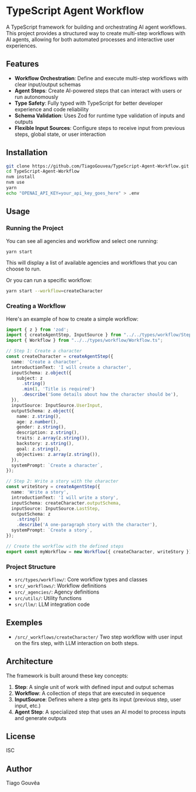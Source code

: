 # TypeScript Agent Workflow

A TypeScript framework for building and orchestrating AI agent workflows. This project provides a structured way to create multi-step workflows with AI agents, allowing for both automated processes and interactive user experiences.

## Features

- **Workflow Orchestration**: Define and execute multi-step workflows with clear input/output schemas
- **Agent Steps**: Create AI-powered steps that can interact with users or run autonomously
- **Type Safety**: Fully typed with TypeScript for better developer experience and code reliability
- **Schema Validation**: Uses Zod for runtime type validation of inputs and outputs
- **Flexible Input Sources**: Configure steps to receive input from previous steps, global state, or user interaction

## Installation

```bash
git clone https://github.com/TiagoGouvea/TypeScript-Agent-Workflow.git
cd TypeScript-Agent-Workflow
nvm install
nvm use
yarn
echo "OPENAI_API_KEY=your_api_key_goes_here" > .env
```

## Usage

### Running the Project

You can see all agencies and workflow and select one running:
```bash
yarn start
```
This will display a list of available agencies and workflows that you can choose to run.

Or you can run a specific workflow:
```bash
yarn start --workflow=createCharacter
```

### Creating a Workflow

Here's an example of how to create a simple workflow:

```typescript
import { z } from 'zod';
import { createAgentStep, InputSource } from "../../types/workflow/Step.ts";
import { Workflow } from "../../types/workflow/Workflow.ts";

// Step 1: Create a character
const createCharacter = createAgentStep({
  name: 'Create a character',
  introductionText: 'I will create a character',
  inputSchema: z.object({
    subject: z
      .string()
      .min(1, 'Title is required')
      .describe('Some details about how the character should be'),
  }),
  inputSource: InputSource.UserInput,
  outputSchema: z.object({
    name: z.string(),
    age: z.number(),
    gender: z.string(),
    description: z.string(),
    traits: z.array(z.string()),
    backstory: z.string(),
    goal: z.string(),
    objectives: z.array(z.string()),
  }),
  systemPrompt: `Create a character`,
});

// Step 2: Write a story with the character
const writeStory = createAgentStep({
  name: 'Write a story',
  introductionText: 'I will write a story',
  inputSchema: createCharacter.outputSchema,
  inputSource: InputSource.LastStep,
  outputSchema: z
    .string()
    .describe('A one-paragraph story with the character'),
  systemPrompt: `Create a story`,
});

// Create the workflow with the defined steps
export const myWorkflow = new Workflow({ createCharacter, writeStory });
```

### Project Structure

- `src/types/workflow/`: Core workflow types and classes
- `src/_workflows/`: Workflow definitions
- `src/_agencies/`: Agency definitions
- `src/utils/`: Utility functions
- `src/llm/`: LLM integration code


## Exemples

- `/src/_workflows/createCharacter/` Two step workflow with user input on the firs step, with LLM interaction on both steps.

## Architecture

The framework is built around these key concepts:

1. **Step**: A single unit of work with defined input and output schemas
2. **Workflow**: A collection of steps that are executed in sequence
3. **InputSource**: Defines where a step gets its input (previous step, user input, etc.)
4. **Agent Step**: A specialized step that uses an AI model to process inputs and generate outputs

## License

ISC

## Author

Tiago Gouvêa
